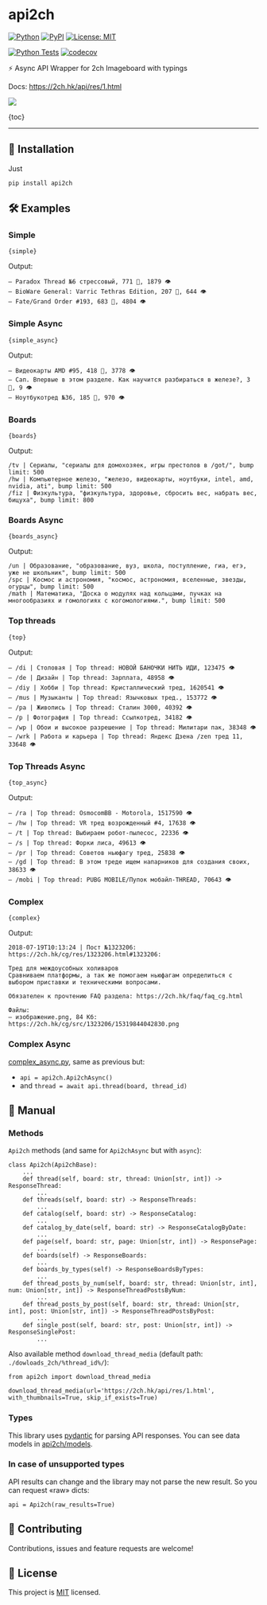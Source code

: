 # api2ch

[![Python](https://img.shields.io/badge/Python-3.6%20%7C%203.7%20%7C%203.8%20%7C%203.9%20%7C%203.10%20%7C%203.11-blue.svg?longCache=true)]()
[![PyPI](https://img.shields.io/pypi/v/api2ch.svg)](https://pypi.python.org/pypi/api2ch)
[![License: MIT](https://img.shields.io/badge/License-MIT-green.svg)](LICENSE)

[![Python Tests](https://github.com/uburuntu/api2ch/actions/workflows/tests.yml/badge.svg)](https://github.com/uburuntu/api2ch/actions/workflows/tests.yml)
[![codecov](https://codecov.io/gh/uburuntu/api2ch/branch/master/graph/badge.svg)](https://codecov.io/gh/uburuntu/api2ch)

⚡️ Async API Wrapper for 2ch Imageboard with typings

Docs: https://2ch.hk/api/res/1.html

![](https://i.imgur.com/VLbQhEv.jpg)

{toc}

---

## 🎒 Installation

Just

```
pip install api2ch
```

## 🛠 Examples

### Simple

```python3
{simple}
```

Output:

```text
— Paradox Thread №6 стрессовый, 771 💬, 1879 👁
— BioWare General: Varric Tethras Edition, 207 💬, 644 👁
— Fate/Grand Order #193, 683 💬, 4804 👁
```

### Simple Async

```python3
{simple_async}
```

Output:

```text
— Видеокарты AMD #95, 418 💬, 3778 👁
— Сап. Впервые в этом разделе. Как научится разбираться в железе?, 3 💬, 9 👁
— Ноутбукотред №36, 185 💬, 970 👁
```

### Boards

```python3
{boards}
```

Output:

```text
/tv | Сериалы, "сериалы для домохозяек, игры престолов в /got/", bump limit: 500
/hw | Компьютерное железо, "железо, видеокарты, ноутбуки, intel, amd, nvidia, ati", bump limit: 500
/fiz | Физкультура, "физкультура, здоровье, сбросить вес, набрать вес, бицуха", bump limit: 800
```

### Boards Async

```python3
{boards_async}
```

Output:

```text
/un | Образование, "образование, вуз, школа, поступление, гиа, егэ, уже не школьник", bump limit: 500
/spc | Космос и астрономия, "космос, астрономия, вселенные, звезды, огурцы", bump limit: 500
/math | Математика, "Доска о модулях над кольцами, пучках на многообразиях и гомологиях с когомологиями.", bump limit: 500
```

### Top threads

```python3
{top}
```

Output:

```text
— /di | Столовая | Top thread: НОВОЙ БАНОЧКИ НИТЬ ИДИ, 123475 👁
— /de | Дизайн | Top thread: Зарплата, 48958 👁
— /diy | Хобби | Top thread: Кристаллический тред, 1620541 👁
— /mus | Музыканты | Top thread: Язычковых тред., 153772 👁
— /pa | Живопись | Top thread: Сталин 3000, 40392 👁
— /p | Фотография | Top thread: Ссылкотред, 34182 👁
— /wp | Обои и высокое разрешение | Top thread: Милитари пак, 38348 👁
— /wrk | Работа и карьера | Top thread: Яндекс Дзена /zen тред 11, 33648 👁
```

### Top Threads Async

```python3
{top_async}
```

Output:

```text
— /ra | Top thread: OsmocomBB - Motorola, 1517590 👁
— /hw | Top thread: VR тред возрожденный #4, 17638 👁
— /t | Top thread: Выбираем робот-пылесос, 22336 👁
— /s | Top thread: Форки лиса, 49613 👁
— /pr | Top thread: Советов ньюфагу тред, 25838 👁
— /gd | Top thread: В этом треде ищем напарников для создания своих, 38633 👁
— /mobi | Top thread: PUBG MOBILE/Пупок мобайл-THREAD, 70643 👁
```

### Complex

```python3
{complex}
```

Output:

```text
2018-07-19T10:13:24 | Пост №1323206: https://2ch.hk/cg/res/1323206.html#1323206:

Тред для междоусобных холиваров
Сравниваем платформы, а так же помогаем ньюфагам определиться с выбором приставки и техническими вопросами.

Обязателен к прочтению FAQ раздела: https://2ch.hk/faq/faq_cg.html

Файлы:
— изображение.png, 84 Кб: https://2ch.hk/cg/src/1323206/15319844042830.png
```

### Complex Async

[complex_async.py](examples/complex_async.py), same as previous but:

- `api = api2ch.Api2chAsync()`
- and `thread = await api.thread(board, thread_id)`

## 📜 Manual

### Methods

`Api2ch` methods (and same for `Api2chAsync` but with `async`):

```python3
class Api2ch(Api2chBase):
    ...
    def thread(self, board: str, thread: Union[str, int]) -> ResponseThread:
        ...
    def threads(self, board: str) -> ResponseThreads:
        ...
    def catalog(self, board: str) -> ResponseCatalog:
        ...
    def catalog_by_date(self, board: str) -> ResponseCatalogByDate:
        ...
    def page(self, board: str, page: Union[str, int]) -> ResponsePage:
        ...
    def boards(self) -> ResponseBoards:
        ...
    def boards_by_types(self) -> ResponseBoardsByTypes:
        ...
    def thread_posts_by_num(self, board: str, thread: Union[str, int], num: Union[str, int]) -> ResponseThreadPostsByNum:
        ...
    def thread_posts_by_post(self, board: str, thread: Union[str, int], post: Union[str, int]) -> ResponseThreadPostsByPost:
        ...
    def single_post(self, board: str, post: Union[str, int]) -> ResponseSinglePost:
        ...
```

Also available method `download_thread_media` (default path: `./dowloads_2ch/%thread_id%/`):

```python3
from api2ch import download_thread_media

download_thread_media(url='https://2ch.hk/api/res/1.html', with_thumbnails=True, skip_if_exists=True)
```

### Types

This library uses [pydantic](https://github.com/samuelcolvin/pydantic/) for parsing API responses. You can see data models in [api2ch/models](api2ch/models).

### In case of unsupported types

API results can change and the library may not parse the new result. So you can request «raw» dicts:

```python3
api = Api2ch(raw_results=True)
```

## 💬 Contributing

Contributions, issues and feature requests are welcome!

## 📝 License

This project is [MIT](LICENSE) licensed.
